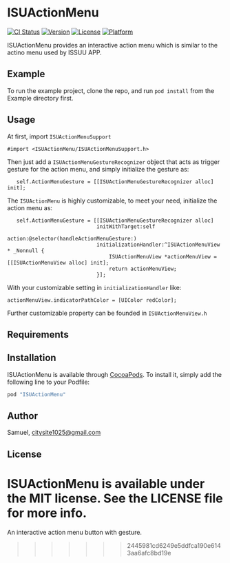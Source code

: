 # ISUActionMenu

[![CI Status](http://img.shields.io/travis/Samuel/ISUActionMenu.svg?style=flat)](https://travis-ci.org/Samuel/ISUActionMenu)
[![Version](https://img.shields.io/cocoapods/v/ISUActionMenu.svg?style=flat)](http://cocoapods.org/pods/ISUActionMenu)
[![License](https://img.shields.io/cocoapods/l/ISUActionMenu.svg?style=flat)](http://cocoapods.org/pods/ISUActionMenu)
[![Platform](https://img.shields.io/cocoapods/p/ISUActionMenu.svg?style=flat)](http://cocoapods.org/pods/ISUActionMenu)

ISUActionMenu provides an interactive action menu which is similar to the actino menu used by ISSUU APP.

## Example

To run the example project, clone the repo, and run `pod install` from the Example directory first.

## Usage

At first, import `ISUActionMenuSupport`
```
#import <ISUActionMenu/ISUActionMenuSupport.h>
```
Then just add a `ISUActionMenuGestureRecognizer` object that acts as trigger gesture for the action menu, and simply initialize the gesture as:
```
   self.ActionMenuGesture = [[ISUActionMenuGestureRecognizer alloc] init];
```
The `ISUActionMenu` is highly customizable, to meet your need, initialize the action menu as:
```
   self.ActionMenuGesture = [[ISUActionMenuGestureRecognizer alloc]
                             initWithTarget:self
                             action:@selector(handleActionMenuGesture:)
                             initializationHandler:^ISUActionMenuView * _Nonnull {
                                 ISUActionMenuView *actionMenuView = [[ISUActionMenuView alloc] init];
                                 return actionMenuView;
                             }];
```
With your customizable setting in `initializationHandler` like:
```
actionMenuView.indicatorPathColor = [UIColor redColor];
```
Further customizable property can be founded in `ISUActionMenuView.h`

## Requirements

## Installation

ISUActionMenu is available through [CocoaPods](http://cocoapods.org). To install
it, simply add the following line to your Podfile:

```ruby
pod "ISUActionMenu"
```

## Author

Samuel, citysite1025@gmail.com

## License

ISUActionMenu is available under the MIT license. See the LICENSE file for more info.
=======
An interactive action menu button with gesture.
>>>>>>> 2445981cd6249e5ddfca190e6143aa6afc8bd19e
